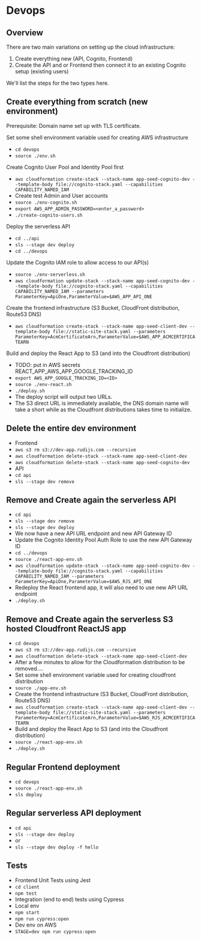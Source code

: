 # Devops

## Overview

There are two main variations on setting up the cloud infrastructure:

1. Create everything new (API, Cognito, Frontend)
2. Create the API and or Frontend then connect it to an existing Cognito setup (existing users)

We'll list the steps for the two types here.

## Create everything from scratch (new environment)

Prerequisite: Domain name set up with TLS certificate.

Set some shell environment variable used for creating AWS infrastructure

- `cd devops`
- `source ./env.sh`

Create Cognito User Pool and Identity Pool first

- `aws cloudformation create-stack --stack-name app-seed-cognito-dev --template-body file://cognito-stack.yaml --capabilities CAPABILITY_NAMED_IAM`
- Create test Admin and User accounts
- `source ./env-cognito.sh`
- `export AWS_APP_ADMIN_PASSWORD=<enter_a_password>`
- `./create-cognito-users.sh`

Deploy the serverless API

- `cd ../api`
- `sls --stage dev deploy`
- `cd ../devops`

Update the Cognito IAM role to allow access to our API(s)

- `source ./env-serverless.sh`
- `aws cloudformation update-stack --stack-name app-seed-cognito-dev --template-body file://cognito-stack.yaml --capabilities CAPABILITY_NAMED_IAM --parameters ParameterKey=ApiOne,ParameterValue=$AWS_APP_API_ONE`

Create the frontend infrastructure (S3 Bucket, CloudFront distribution, Route53 DNS)

- `aws cloudformation create-stack --stack-name app-seed-client-dev --template-body file://static-site-stack.yaml --parameters ParameterKey=AcmCertificateArn,ParameterValue=$AWS_APP_ACMCERTIFICATEARN`

Build and deploy the React App to S3 (and into the Cloudfront distribution)

- TODO: put in AWS secrets REACT_APP_AWS_APP_GOOGLE_TRACKING_ID
- `export AWS_APP_GOOGLE_TRACKING_ID=<ID>`
- `source ./env-react.sh`
- `./deploy.sh`
- The deploy script will output two URLs.
- The S3 direct URL is immediately available, the DNS domain name will take a short while as the Cloudfront distributions takes time to initialize.

## Delete the entire dev environment

- Frontend
- `aws s3 rm s3://dev-app.rudijs.com --recursive`
- `aws cloudformation delete-stack --stack-name app-seed-client-dev`
- `aws cloudformation delete-stack --stack-name app-seed-cognito-dev`
- API
- `cd api`
- `sls --stage dev remove`

## Remove and Create again the serverless API

- `cd api`
- `sls --stage dev remove`
- `sls --stage dev deploy`
- We now have a new API URL endpoint and new API Gateway ID
- Update the Cognito Identity Pool Auth Role to use the new API Gateway ID
- `cd ../devops`
- `source ./react-app-env.sh`
- `aws cloudformation update-stack --stack-name app-seed-cognito-dev --template-body file://cognito-stack.yaml --capabilities CAPABILITY_NAMED_IAM --parameters ParameterKey=ApiOne,ParameterValue=$AWS_RJS_API_ONE`
- Redeploy the React frontend app, it will also need to use new API URL endpoint
- `./deploy.sh`

## Remove and Create again the serverless S3 hosted Cloudfront ReactJS app

- `cd devops`
- `aws s3 rm s3://dev-app.rudijs.com --recursive`
- `aws cloudformation delete-stack --stack-name app-seed-client-dev`
- After a few minutes to allow for the Cloudformation distribution to be removed....
- Set some shell environment variable used for creating cloudfront distribution
- `source ./app-env.sh`
- Create the frontend infrastructure (S3 Bucket, CloudFront distribution, Route53 DNS)
- `aws cloudformation create-stack --stack-name app-seed-client-dev --template-body file://static-site-stack.yaml --parameters ParameterKey=AcmCertificateArn,ParameterValue=$AWS_RJS_ACMCERTIFICATEARN`
- Build and deploy the React App to S3 (and into the Cloudfront distribution)
- `source ./react-app-env.sh`
- `./deploy.sh`

## Regular Frontend deployment

- `cd devops`
- `source ./react-app-env.sh`
- `sls deploy`

## Regular serverless API deployment

- `cd api`
- `sls --stage dev deploy`
- or
- `sls --stage dev deploy -f hello`

## Tests

- Frontend Unit Tests using Jest
- `cd client`
- `npm test`
- Integration (end to end) tests using Cypress
- Local env
- `npm start`
- `npm run cypress:open`
- Dev env on AWS
- `STAGE=dev npm run cypress:open`
